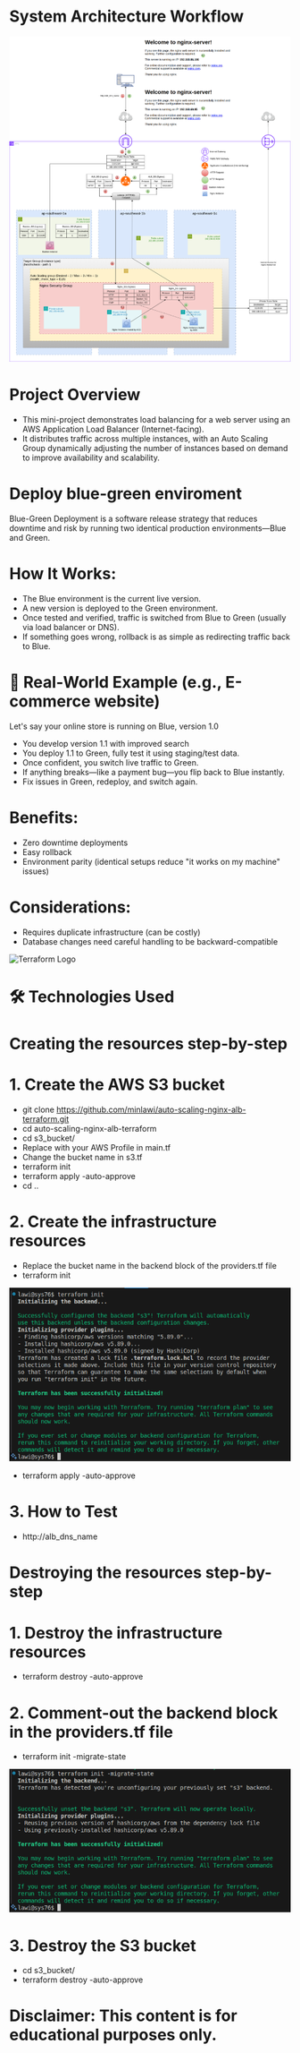 # System Architecture Workflow

![image alt](https://github.com/minlawi/auto-scaling-nginx-alb-terraform/blob/9f95b77985297c3e9e77602c896c895d2d9c9686/private-nginx-alb-workflow.drawio.png)

# Project Overview
* This mini-project demonstrates load balancing for a web server using an AWS Application Load Balancer (Internet-facing). 
* It distributes traffic across multiple instances, with an Auto Scaling Group dynamically adjusting the number of instances based on demand to improve availability and scalability.

# Deploy blue-green enviroment
Blue-Green Deployment is a software release strategy that reduces downtime and risk by running two identical production environments—Blue and Green.

# How It Works:
* The Blue environment is the current live version.
* A new version is deployed to the Green environment.
* Once tested and verified, traffic is switched from Blue to Green (usually via load balancer or DNS).
* If something goes wrong, rollback is as simple as redirecting traffic back to Blue.

# 🏢 Real-World Example (e.g., E-commerce website)
Let's say your online store is running on Blue, version 1.0
* You develop version 1.1 with improved search
* You deploy 1.1 to Green, fully test it using staging/test data.
* Once confident, you switch live traffic to Green.
* If anything breaks—like a payment bug—you flip back to Blue instantly.
* Fix issues in Green, redeploy, and switch again.

# Benefits:
* Zero downtime deployments
* Easy rollback
* Environment parity (identical setups reduce "it works on my machine" issues)

# Considerations:
* Requires duplicate infrastructure (can be costly)
* Database changes need careful handling to be backward-compatible

![Terraform Logo](https://www.vectorlogo.zone/logos/terraformio/terraformio-icon.svg)

# 🛠️ Technologies Used

# Creating the resources step-by-step
# 1. Create the AWS S3 bucket
   * git clone https://github.com/minlawi/auto-scaling-nginx-alb-terraform.git
   * cd auto-scaling-nginx-alb-terraform
   * cd s3_bucket/
   * Replace with your AWS Profile in main.tf
   * Change the bucket name in s3.tf
   * terraform init
   * terraform apply -auto-approve
   * cd ..

# 2. Create the infrastructure resources
   * Replace the bucket name in the backend block of the providers.tf file
   * terraform init
     
   ![image alt](https://github.com/minlawi/auto-scaling-nginx-alb-terraform/blob/47351bcabf787f02211787526b918c7e1dc29ff2/terraform%20init.png)
   
   * terraform apply -auto-approve

# 3. How to Test
  * http://alb_dns_name

# Destroying the resources step-by-step

# 1. Destroy the infrastructure resources
  * terraform destroy -auto-approve
# 2. Comment-out the backend block in the providers.tf file
  * terraform init -migrate-state

  ![image alt](https://github.com/minlawi/auto-scaling-nginx-alb-terraform/blob/ce32100b5ea3470330b1d9825713adefacba7d9e/Screenshot%20from%202025-03-08%2019-40-57.png)

# 3. Destroy the S3 bucket
  * cd s3_bucket/
  * terraform destroy -auto-approve

 # Disclaimer: This content is for educational purposes only.
